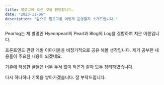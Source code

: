 ```yaml
---
title: 펄로그에 오신 것을 환영합니다.
date: "2023-11-06"
description: "앞으로 펄로그를 어떻게 운영할지 소개드립니다."
---
```


Pearlog는 제 별명인 Hyeonpearl의 Pearl과 Blog의 Log를 결합하여 지은 이름입니다.

프론트엔드 관련 개발 이야기들을 비정기적으로 공유 해볼 생각입니다. 제가 공부한 내용들이 주요한 내용이 되겠네요.

기존에 작성한 글들은 너무 두서 없이 적은거 같아 모두 정리하였습니다.

다시 하나하나 기록을 쌓아가겠습니다. 잘 부탁드립니다.
